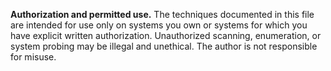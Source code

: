  **Authorization and permitted use.** The techniques documented in this file are intended for use only on systems you own or systems for which you have explicit written authorization. Unauthorized scanning, enumeration, or system probing may be illegal and unethical. The author is not responsible for misuse.
